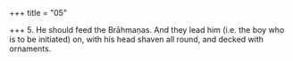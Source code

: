+++
title = "05"

+++
5. He should feed the Brāhmaṇas. And they lead him (i.e. the boy who is to be initiated) on, with his head shaven all round, and decked with ornaments.
